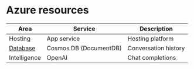 # Azure resources

| Area        | Service                | Description           |
|-------------|------------------------|-----------------------|
| Hosting     | App service            | Hosting platform      |
| [Database](./database.md)    | Cosmos DB (DocumentDB) | Conversation history  |
| Intelligence| OpenAI                 | Chat completions      |